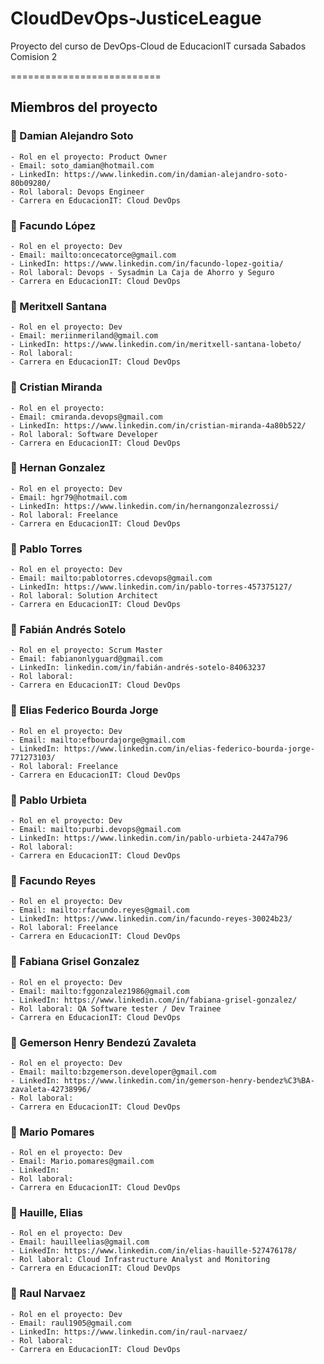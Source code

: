# CloudDevOps-JusticeLeague
Proyecto del curso de DevOps-Cloud de EducacionIT cursada Sabados Comision 2

==========================

## Miembros del proyecto



### 🔷 Damian Alejandro Soto
```
- Rol en el proyecto: Product Owner
- Email: soto_damian@hotmail.com
- LinkedIn: https://www.linkedin.com/in/damian-alejandro-soto-80b09280/
- Rol laboral: Devops Engineer
- Carrera en EducacionIT: Cloud DevOps
```

### 🔷 Facundo López
```
- Rol en el proyecto: Dev
- Email: mailto:oncecatorce@gmail.com
- LinkedIn: https://www.linkedin.com/in/facundo-lopez-goitia/
- Rol laboral: Devops - Sysadmin La Caja de Ahorro y Seguro
- Carrera en EducacionIT: Cloud DevOps
```

### 🔷 Meritxell Santana
```
- Rol en el proyecto: Dev
- Email: meriinmeriland@gmail.com
- LinkedIn: https://www.linkedin.com/in/meritxell-santana-lobeto/
- Rol laboral: 
- Carrera en EducacionIT: Cloud DevOps
```

### 🔷 Cristian Miranda
```
- Rol en el proyecto: 
- Email: cmiranda.devops@gmail.com
- LinkedIn: https://www.linkedin.com/in/cristian-miranda-4a80b522/
- Rol laboral: Software Developer
- Carrera en EducacionIT: Cloud DevOps
```

### 🔷 Hernan Gonzalez
```
- Rol en el proyecto: Dev
- Email: hgr79@hotmail.com
- LinkedIn: https://www.linkedin.com/in/hernangonzalezrossi/
- Rol laboral: Freelance
- Carrera en EducacionIT: Cloud DevOps
```

### 🔷 Pablo Torres
```
- Rol en el proyecto: Dev
- Email: mailto:pablotorres.cdevops@gmail.com
- LinkedIn: https://www.linkedin.com/in/pablo-torres-457375127/
- Rol laboral: Solution Architect
- Carrera en EducacionIT: Cloud DevOps
```

### 🔷 Fabián Andrés Sotelo
```
- Rol en el proyecto: Scrum Master
- Email: fabianonlyguard@gmail.com
- LinkedIn: linkedin.com/in/fabián-andrés-sotelo-84063237
- Rol laboral: 
- Carrera en EducacionIT: Cloud DevOps
```

### 🔷 Elias Federico Bourda Jorge 
```
- Rol en el proyecto: Dev
- Email: mailto:efbourdajorge@gmail.com
- LinkedIn: https://www.linkedin.com/in/elias-federico-bourda-jorge-771273103/
- Rol laboral: Freelance
- Carrera en EducacionIT: Cloud DevOps
```

### 🔷 Pablo Urbieta
```
- Rol en el proyecto: Dev
- Email: mailto:purbi.devops@gmail.com
- LinkedIn: https://www.linkedin.com/in/pablo-urbieta-2447a796
- Rol laboral: 
- Carrera en EducacionIT: Cloud DevOps
```

### 🔷 Facundo Reyes
```
- Rol en el proyecto: Dev
- Email: mailto:rfacundo.reyes@gmail.com
- LinkedIn: https://www.linkedin.com/in/facundo-reyes-30024b23/
- Rol laboral: Freelance
- Carrera en EducacionIT: Cloud DevOps
```

### 🔷 Fabiana Grisel Gonzalez
```
- Rol en el proyecto: Dev
- Email: mailto:fggonzalez1986@gmail.com
- LinkedIn: https://www.linkedin.com/in/fabiana-grisel-gonzalez/
- Rol laboral: QA Software tester / Dev Trainee
- Carrera en EducacionIT: Cloud DevOps
```

### 🔷 Gemerson Henry Bendezú Zavaleta
```
- Rol en el proyecto: Dev
- Email: mailto:bzgemerson.developer@gmail.com
- LinkedIn: https://www.linkedin.com/in/gemerson-henry-bendez%C3%BA-zavaleta-42738996/
- Rol laboral: 
- Carrera en EducacionIT: Cloud DevOps
```

### 🔷 Mario Pomares
```
- Rol en el proyecto: Dev
- Email: Mario.pomares@gmail.com
- LinkedIn: 
- Rol laboral: 
- Carrera en EducacionIT: Cloud DevOps
```

### 🔷 Hauille, Elias
```
- Rol en el proyecto: Dev
- Email: hauilleelias@gmail.com
- LinkedIn: https://www.linkedin.com/in/elias-hauille-527476178/
- Rol laboral: Cloud Infrastructure Analyst and Monitoring
- Carrera en EducacionIT: Cloud DevOps
```
### 🔷 Raul Narvaez
```
- Rol en el proyecto: Dev
- Email: raul1905@gmail.com
- LinkedIn: https://www.linkedin.com/in/raul-narvaez/
- Rol laboral: 
- Carrera en EducacionIT: Cloud DevOps
